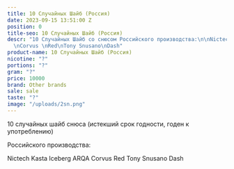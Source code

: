 ```yaml
---
title: 10 Случайных Шайб (Россия)
date: 2023-09-15 13:51:00 Z
position: 0
title-seo: 10 Случайных Шайб (Россия)
descr: "10 Случайных Шайб со снюсом Российского производства:\n\nNictech\nKasta \nIceberg\nARQA
  \nCorvus \nRed\nTony Snusano\nDash"
product-name: 10 Случайных Шайб (Россия)
nicotine: "?"
portions: "?"
gram: "?"
price: 10000
brand: Other brands
sale: sale
taste: "?"
image: "/uploads/2sn.png"
---
```


10 случайных шайб снюса (истекший срок годности, годен к употреблению) 

Российского производства:

Nictech
Kasta 
Iceberg
ARQA 
Corvus 
Red
Tony Snusano
Dash